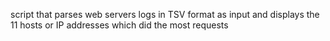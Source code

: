 script that parses web servers logs in TSV format as input and displays the 11 hosts or IP addresses which did the most requests

